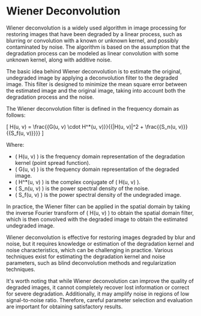 # Wiener Deconvolution

Wiener deconvolution is a widely used algorithm in image processing for restoring images that have been degraded by a linear process, such as blurring or convolution with a known or unknown kernel, and possibly contaminated by noise. The algorithm is based on the assumption that the degradation process can be modeled as linear convolution with some unknown kernel, along with additive noise.

The basic idea behind Wiener deconvolution is to estimate the original, undegraded image by applying a deconvolution filter to the degraded image. This filter is designed to minimize the mean square error between the estimated image and the original image, taking into account both the degradation process and the noise.

The Wiener deconvolution filter is defined in the frequency domain as follows:

\[ H(u, v) = \frac{{G(u, v) \cdot H^*(u, v)}}{{|H(u, v)|^2 + \frac{{S_n(u, v)}}{{S_f(u, v)}}}} \]

Where:
- \( H(u, v) \) is the frequency domain representation of the degradation kernel (point spread function).
- \( G(u, v) \) is the frequency domain representation of the degraded image.
- \( H^*(u, v) \) is the complex conjugate of \( H(u, v) \).
- \( S_n(u, v) \) is the power spectral density of the noise.
- \( S_f(u, v) \) is the power spectral density of the undegraded image.

In practice, the Wiener filter can be applied in the spatial domain by taking the inverse Fourier transform of \( H(u, v) \) to obtain the spatial domain filter, which is then convolved with the degraded image to obtain the estimated undegraded image.

Wiener deconvolution is effective for restoring images degraded by blur and noise, but it requires knowledge or estimation of the degradation kernel and noise characteristics, which can be challenging in practice. Various techniques exist for estimating the degradation kernel and noise parameters, such as blind deconvolution methods and regularization techniques.

It's worth noting that while Wiener deconvolution can improve the quality of degraded images, it cannot completely recover lost information or correct for severe degradation. Additionally, it may amplify noise in regions of low signal-to-noise ratio. Therefore, careful parameter selection and evaluation are important for obtaining satisfactory results.
